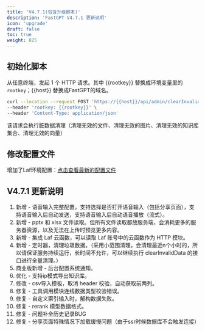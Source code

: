 ```yaml
---
title: 'V4.7.1(包含升级脚本)'
description: 'FastGPT V4.7.1 更新说明'
icon: 'upgrade'
draft: false
toc: true
weight: 825
---
```


## 初始化脚本

从任意终端，发起 1 个 HTTP 请求。其中 {{rootkey}} 替换成环境变量里的 `rootkey`；{{host}} 替换成FastGPT的域名。

```bash
curl --location --request POST 'https://{{host}}/api/admin/clearInvalidData' \
--header 'rootkey: {{rootkey}}' \
--header 'Content-Type: application/json'
```

该请求会执行脏数据清理（清理无效的文件、清理无效的图片、清理无效的知识库集合、清理无效的向量）


## 修改配置文件

增加了Laf环境配置：[点击查看最新的配置文件](/docs/development/configuration/)


## V4.7.1 更新说明

1. 新增 - 语音输入完整配置。支持选择是否打开语音输入（包括分享页面），支持语音输入后自动发送，支持语音输入后自动语音播放（流式）。
2. 新增 - pptx 和 xlsx 文件读取。但所有文件读取都放服务端，会消耗更多的服务器资源，以及无法在上传时预览更多内容。
3. 新增 - 集成 Laf 云函数，可以读取 Laf 账号中的云函数作为 HTTP 模块。
4. 新增 - 定时器，清理垃圾数据。（采用小范围清理，会清理最近n个小时的，所以请保证服务持续运行，长时间不允许，可以继续执行 clearInvalidData 的接口进行全量清理。）
5. 商业版新增 - 后台配置系统通知。
6. 优化 - 支持ip模式导出知识库。
7. 修改 - csv导入模板，取消 header 校验，自动获取前两列。
8. 修复 - 工具调用模块连线数据类型校验错误。
9. 修复 - 自定义索引输入时，解构数据失败。
10. 修复 - rerank 模型数据格式。
11. 修复 - 问题补全历史记录BUG
12. 修复 - 分享页面特殊情况下加载缓慢问题（由于ssr时候数据库不会触发连接）